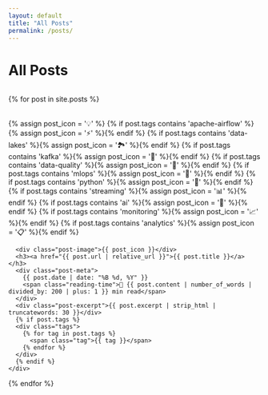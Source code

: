 ```yaml
---
layout: default
title: "All Posts"
permalink: /posts/
---
```


# All Posts

<div class="posts-container">
  {% for post in site.posts %}
    <div class="post-card">
      {% assign post_icon = '💡' %}
      {% if post.tags contains 'apache-airflow' %}{% assign post_icon = '⚡' %}{% endif %}
      {% if post.tags contains 'data-lakes' %}{% assign post_icon = '🏞️' %}{% endif %}
      {% if post.tags contains 'kafka' %}{% assign post_icon = '🚀' %}{% endif %}
      {% if post.tags contains 'data-quality' %}{% assign post_icon = '🎯' %}{% endif %}
      {% if post.tags contains 'mlops' %}{% assign post_icon = '🤖' %}{% endif %}
      {% if post.tags contains 'python' %}{% assign post_icon = '🐍' %}{% endif %}
      {% if post.tags contains 'streaming' %}{% assign post_icon = '📊' %}{% endif %}
      {% if post.tags contains 'ai' %}{% assign post_icon = '🧠' %}{% endif %}
      {% if post.tags contains 'monitoring' %}{% assign post_icon = '📈' %}{% endif %}
      {% if post.tags contains 'analytics' %}{% assign post_icon = '📋' %}{% endif %}
      
      <div class="post-image">{{ post_icon }}</div>
      <h3><a href="{{ post.url | relative_url }}">{{ post.title }}</a></h3>
      <div class="post-meta">
        {{ post.date | date: "%B %d, %Y" }}
        <span class="reading-time">📖 {{ post.content | number_of_words | divided_by: 200 | plus: 1 }} min read</span>
      </div>
      <div class="post-excerpt">{{ post.excerpt | strip_html | truncatewords: 30 }}</div>
      {% if post.tags %}
      <div class="tags">
        {% for tag in post.tags %}
          <span class="tag">{{ tag }}</span>
        {% endfor %}
      </div>
      {% endif %}
    </div>
  {% endfor %}
</div>

<style>
.posts-container {
  display: grid;
  grid-template-columns: repeat(auto-fit, minmax(400px, 1fr));
  gap: 2rem;
  margin: 2rem 0;
}

.post-meta .reading-time {
  margin-left: 1rem;
  color: var(--text-muted);
  font-size: 0.85rem;
}

@media (max-width: 768px) {
  .posts-container {
    grid-template-columns: 1fr;
  }
  
  .post-meta .reading-time {
    display: block;
    margin-left: 0;
    margin-top: 0.5rem;
  }
}
</style>